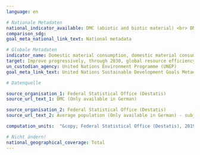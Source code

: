 ```yaml
---
language: en

# Nationale Metadaten
national_indicator_available: DMC (abiotic and biotic material) <br> DMC per capita <br> DMC per real GDP
comparison_sdg:
goal_meta_national_link_text: National metadata

# Globale Metadaten
indicator_name: Domestic material consumption, domestic material consumption per capita, and domestic material consumption per GDP
target: Improve progressively, through 2030, global resource efficiency in consumption and production and endeavour to decouple economic growth from environmental degradation, in accordance with the 10 Year Framework of Programmes on Sustainable Consumption and Production, with developed countries taking the lead
un_custodian_agency: United Nations Environment Programme (UNEP)
goal_meta_link_text: United Nations Sustainable Development Goals Metadata

# Datenquelle

source_organisation_1: Federal Statistical Office (Destatis)
source_url_text_1: DMC (Only available in German)

source_organisation_2: Federal Statistical Office (Destatis)
source_url_text_2: Average population (Only available in German) - subject-matter series 18, series 1.4, table 2.1.13<br>GDP (Only available in German)

computation_units:  "&copy; Federal Statistical Office (Destatis), 2019"

# Nicht ändern!
national_geographical_coverage: Total
---
```

